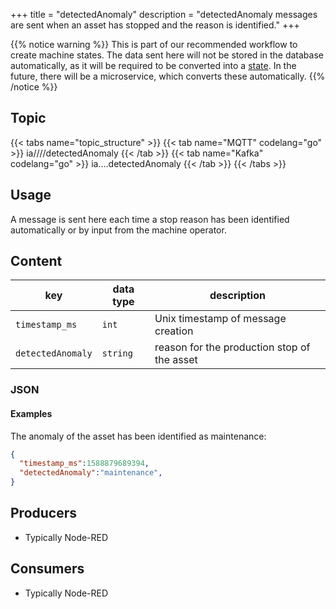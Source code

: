 +++
title = "detectedAnomaly"
description = "detectedAnomaly messages are sent when an asset has stopped and the reason is identified."
+++

{{% notice warning %}}
This is part of our recommended workflow to create machine states. The data sent here will not be stored in the database automatically, as it will be required to be converted into a [state](/docs/architecture/datamodel/states). In the future, there will be a microservice, which converts these automatically.
{{% /notice %}}

## Topic

{{< tabs name="topic_structure" >}}
{{< tab name="MQTT" codelang="go" >}}
ia/<customerID>/<location>/<AssetID>/detectedAnomaly
{{< /tab >}}
{{< tab name="Kafka" codelang="go" >}}
ia.<customerID>.<location>.<AssetID>.detectedAnomaly
{{< /tab >}}
{{< /tabs >}}

## Usage

A message is sent here each time a stop reason has been identified automatically or by input from the machine operator.

## Content

| key               | data type | description                                 |
|-------------------|-----------|---------------------------------------------|
| `timestamp_ms`    | `int`     | Unix timestamp of message creation          |
| `detectedAnomaly` | `string`  | reason for the production stop of the asset |


### JSON

#### Examples

The anomaly of the asset has been identified as maintenance:
```json
{
  "timestamp_ms":1588879689394,
  "detectedAnomaly":"maintenance",
}
```


<!---
#### Schema

```json
{
    "$schema": "http://json-schema.org/draft/2019-09/schema",
    "$id": "https://learn.umh.app/content/docs/architecture/datamodel/messages/addOrder.json",
    "type": "object",
    "default": {},
    "title": "Root Schema",
    "required": [
        "product_id",
        "order_id",
        "target_units"
    ],
    "properties": {
        "product_id": {
            "type": "string",
            "default": "",
            "title": "The product id to be produced",
            "examples": [
                "test",
                "Beierlinger 30x15"
            ]
        },
        "order_id": {
            "type": "string",
            "default": "",
            "title": "The order id of the order",
            "examples": [
                "test_order",
                "HA16/4889"
            ]
        },
        "target_units": {
            "type": "integer",
            "default": 0,
            "minimum": 0,
            "title": "The amount of units to be produced",
            "examples": [
                1,
                100
            ]
        }
    },
    "examples": [{
      "product_id": "Beierlinger 30x15",
      "order_id": "HA16/4889",
      "target_units": 1
    },{
      "product_id":"test",
      "order_id":"test_order",
      "target_units":100
    }]
}
```
--->
## Producers

- Typically Node-RED

## Consumers

- Typically Node-RED
